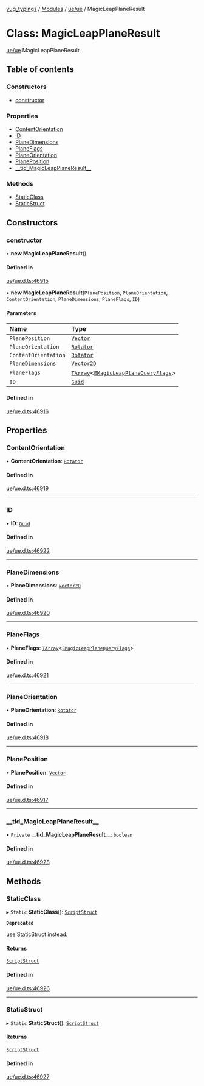 [yug_typings](../README.md) / [Modules](../modules.md) / [ue/ue](../modules/ue_ue.md) / MagicLeapPlaneResult

# Class: MagicLeapPlaneResult

[ue/ue](../modules/ue_ue.md).MagicLeapPlaneResult

## Table of contents

### Constructors

- [constructor](ue_ue.MagicLeapPlaneResult.md#constructor)

### Properties

- [ContentOrientation](ue_ue.MagicLeapPlaneResult.md#contentorientation)
- [ID](ue_ue.MagicLeapPlaneResult.md#id)
- [PlaneDimensions](ue_ue.MagicLeapPlaneResult.md#planedimensions)
- [PlaneFlags](ue_ue.MagicLeapPlaneResult.md#planeflags)
- [PlaneOrientation](ue_ue.MagicLeapPlaneResult.md#planeorientation)
- [PlanePosition](ue_ue.MagicLeapPlaneResult.md#planeposition)
- [\_\_tid\_MagicLeapPlaneResult\_\_](ue_ue.MagicLeapPlaneResult.md#__tid_magicleapplaneresult__)

### Methods

- [StaticClass](ue_ue.MagicLeapPlaneResult.md#staticclass)
- [StaticStruct](ue_ue.MagicLeapPlaneResult.md#staticstruct)

## Constructors

### constructor

• **new MagicLeapPlaneResult**()

#### Defined in

[ue/ue.d.ts:46915](https://github.com/YugMetaverse/yug_typings/blob/b7d9b19/ue/ue.d.ts#L46915)

• **new MagicLeapPlaneResult**(`PlanePosition`, `PlaneOrientation`, `ContentOrientation`, `PlaneDimensions`, `PlaneFlags`, `ID`)

#### Parameters

| Name | Type |
| :------ | :------ |
| `PlanePosition` | [`Vector`](ue_ue_s.Vector.md) |
| `PlaneOrientation` | [`Rotator`](ue_ue_s.Rotator.md) |
| `ContentOrientation` | [`Rotator`](ue_ue_s.Rotator.md) |
| `PlaneDimensions` | [`Vector2D`](ue_ue_s.Vector2D.md) |
| `PlaneFlags` | [`TArray`](../interfaces/ue_puerts.TArray.md)<[`EMagicLeapPlaneQueryFlags`](../enums/ue_ue.EMagicLeapPlaneQueryFlags.md)\> |
| `ID` | [`Guid`](ue_ue_s.Guid.md) |

#### Defined in

[ue/ue.d.ts:46916](https://github.com/YugMetaverse/yug_typings/blob/b7d9b19/ue/ue.d.ts#L46916)

## Properties

### ContentOrientation

• **ContentOrientation**: [`Rotator`](ue_ue_s.Rotator.md)

#### Defined in

[ue/ue.d.ts:46919](https://github.com/YugMetaverse/yug_typings/blob/b7d9b19/ue/ue.d.ts#L46919)

___

### ID

• **ID**: [`Guid`](ue_ue_s.Guid.md)

#### Defined in

[ue/ue.d.ts:46922](https://github.com/YugMetaverse/yug_typings/blob/b7d9b19/ue/ue.d.ts#L46922)

___

### PlaneDimensions

• **PlaneDimensions**: [`Vector2D`](ue_ue_s.Vector2D.md)

#### Defined in

[ue/ue.d.ts:46920](https://github.com/YugMetaverse/yug_typings/blob/b7d9b19/ue/ue.d.ts#L46920)

___

### PlaneFlags

• **PlaneFlags**: [`TArray`](../interfaces/ue_puerts.TArray.md)<[`EMagicLeapPlaneQueryFlags`](../enums/ue_ue.EMagicLeapPlaneQueryFlags.md)\>

#### Defined in

[ue/ue.d.ts:46921](https://github.com/YugMetaverse/yug_typings/blob/b7d9b19/ue/ue.d.ts#L46921)

___

### PlaneOrientation

• **PlaneOrientation**: [`Rotator`](ue_ue_s.Rotator.md)

#### Defined in

[ue/ue.d.ts:46918](https://github.com/YugMetaverse/yug_typings/blob/b7d9b19/ue/ue.d.ts#L46918)

___

### PlanePosition

• **PlanePosition**: [`Vector`](ue_ue_s.Vector.md)

#### Defined in

[ue/ue.d.ts:46917](https://github.com/YugMetaverse/yug_typings/blob/b7d9b19/ue/ue.d.ts#L46917)

___

### \_\_tid\_MagicLeapPlaneResult\_\_

• `Private` **\_\_tid\_MagicLeapPlaneResult\_\_**: `boolean`

#### Defined in

[ue/ue.d.ts:46928](https://github.com/YugMetaverse/yug_typings/blob/b7d9b19/ue/ue.d.ts#L46928)

## Methods

### StaticClass

▸ `Static` **StaticClass**(): [`ScriptStruct`](ue_ue.ScriptStruct.md)

**`Deprecated`**

use StaticStruct instead.

#### Returns

[`ScriptStruct`](ue_ue.ScriptStruct.md)

#### Defined in

[ue/ue.d.ts:46926](https://github.com/YugMetaverse/yug_typings/blob/b7d9b19/ue/ue.d.ts#L46926)

___

### StaticStruct

▸ `Static` **StaticStruct**(): [`ScriptStruct`](ue_ue.ScriptStruct.md)

#### Returns

[`ScriptStruct`](ue_ue.ScriptStruct.md)

#### Defined in

[ue/ue.d.ts:46927](https://github.com/YugMetaverse/yug_typings/blob/b7d9b19/ue/ue.d.ts#L46927)
